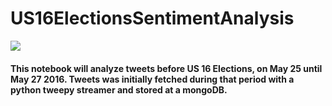 # US16ElectionsSentimentAnalysis

<img src="https://img.shields.io/badge/status%3A-still%20working%20%2F%20experimenting%20%2F%20studying-green.svg" />

#### This notebook will analyze tweets before US 16 Elections, on May 25 until May 27 2016. Tweets was initially fetched during that period with a python tweepy streamer and stored at a mongoDB.
